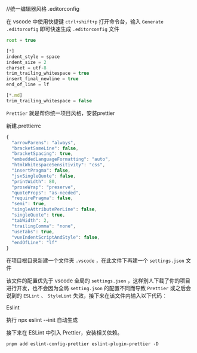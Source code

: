 //统一编辑器风格 .editorconfig

在 vscode 中使用快捷键 `ctrl+shift+p` 打开命令台，输入 `Generate .editorcofig` 即可快速生成 `.editorconfig` 文件

```js
root = true

[*]
indent_style = space
indent_size = 2
charset = utf-8
trim_trailing_whitespace = true
insert_final_newline = true
end_of_line = lf

[*.md]
trim_trailing_whitespace = false
```

`Prettier` 就是帮你统一项目风格，安装prettier

新建.prettierrc

```js
{
  "arrowParens": "always",
  "bracketSameLine": false,
  "bracketSpacing": true,
  "embeddedLanguageFormatting": "auto",
  "htmlWhitespaceSensitivity": "css",
  "insertPragma": false,
  "jsxSingleQuote": false,
  "printWidth": 80,
  "proseWrap": "preserve",
  "quoteProps": "as-needed",
  "requirePragma": false,
  "semi": true,
  "singleAttributePerLine": false,
  "singleQuote": true,
  "tabWidth": 2,
  "trailingComma": "none",
  "useTabs": true,
  "vueIndentScriptAndStyle": false,
  "endOfLine": "lf"
}
```

在项目根目录新建一个文件夹 `.vscode` ，在此文件下再建一个 `settings.json` 文件

该文件的配置优先于 vscode 全局的 `settings.json` ，这样别人下载了你的项目进行开发，也不会因为全局 `setting.json` 的配置不同而导致 `Prettier` 或之后会说到的 `ESLint` 、 `StyleLint` 失效，接下来在该文件内输入以下代码：

Eslint

执行 npx eslint --init 自动生成

接下来在 ESLint 中引入 Prettier，安装相关依赖。

```
pnpm add eslint-config-prettier eslint-plugin-prettier -D
```

